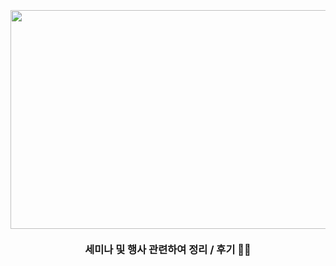 <h3 align="center">
<br>
  <a href="#"><img src="https://www.nextdaily.co.kr/news/photo/202010/91320_109285.jpg" height="350" width="650"></a>
  <br>
  <br>
    세미나 및 행사 관련하여 정리 / 후기 🧑‍💻
  <br>
</h3>



